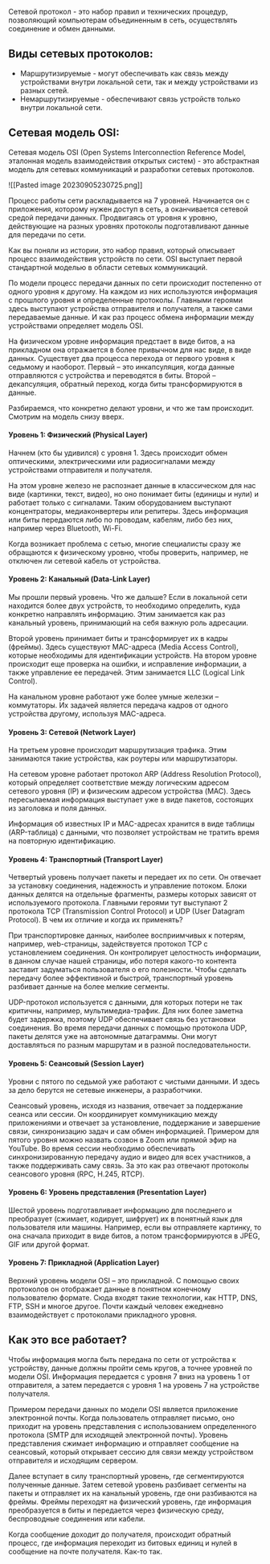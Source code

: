 Сетевой протокол - это набор правил и технических процедур, позволяющий компьютерам объединенным в сеть, осуществлять соединение и обмен данными.

## Виды сетевых протоколов:

- Маршрутизируемые - могут обеспечивать как связь между устройствами внутри локальной сети, так и между устройствами из разных сетей.
- Немаршрутизируемые - обеспечивают связь устройств только внутри локальной сети.

## Сетевая модель OSI:

Сетевая модель OSI (Open Systems Interconnection Reference Model, эталонная модель взаимодействия открытых систем) - это абстрактная модель для сетевых коммуникаций и разработки сетевых протоколов.

![[Pasted image 20230905230725.png]]

Процесс работы сети раскладывается на 7 уровней. Начинается он с приложения, которому нужен доступ в сеть, а оканчивается сетевой средой передачи данных. Продвигаясь от уровня к уровню, действующие на разных уровнях протоколы подготавливают данные для передачи по сети.

Как вы поняли из истории, это набор правил, который описывает процесс взаимодействия устройств по сети. OSI выступает первой стандартной моделью в области сетевых коммуникаций.

По модели процесс передачи данных по сети происходит постепенно от одного уровня к другому. На каждом из них используются информация с прошлого уровня и определенные протоколы. Главными героями здесь выступают устройства отправителя и получателя, а также сами передаваемые данные. И как раз процесс обмена информации между устройствами определяет модель OSI.

На физическом уровне информация предстает в виде битов, а на прикладном она отражается в более привычном для нас виде, в виде данных. Существует два процесса перехода от первого уровня к седьмому и наоборот. Первый – это инкапсуляция, когда данные отправляются с устройства и переводятся в биты. Второй – декапсуляция, обратный переход, когда биты трансформируются в данные.

Разбираемся, что конкретно делают уровни, и что же там происходит. Смотрим на модель снизу вверх.

#### Уровень 1: Физический (Physical Layer)

Начнем (кто бы удивился) с уровня 1. Здесь происходит обмен оптическими, электрическими или радиосигналами между устройствами отправителя и получателя. 

На этом уровне железо не распознает данные в классическом для нас виде (картинки, текст, видео), но оно понимает биты (единицы и нули) и работает только с сигналами. Таким оборудованием выступают концентраторы, медиаконвертеры или репитеры. Здесь информация или биты передаются либо по проводам, кабелям, либо без них, например через Bluetooth, Wi-Fi. 

Когда возникает проблема с сетью, многие специалисты сразу же обращаются к физическому уровню, чтобы проверить, например, не отключен ли сетевой кабель от устройства.

#### Уровень 2: Канальный (Data-Link Layer)

Мы прошли первый уровень. Что же дальше? Если в локальной сети находится более двух устройств, то необходимо определить, куда конкретно направлять информацию. Этим занимается как раз канальный уровень, принимающий на себя важную роль адресации. 

Второй уровень принимает биты и трансформирует их в кадры (фреймы). Здесь существуют MAC-адреса (Media Access Control), которые необходимы для идентификации устройств. На втором уровне происходит еще проверка на ошибки, и исправление информации, а также управление ее передачей. Этим занимается LLC (Logical Link Control).

На канальном уровне работают уже более умные железки – коммутаторы. Их задачей является передача кадров от одного устройства другому, используя MAC-адреса.

#### Уровень 3: Сетевой  (Network Layer)

На третьем уровне происходит маршрутизация трафика. Этим занимаются такие устройства, как роутеры или маршрутизаторы. 

На сетевом уровне работает протокол ARP (Address Resolution Protocol), который определяет соответствие между логическим адресом сетевого уровня (IP) и физическим адресом устройства (MAC). Здесь пересылаемая информация выступает уже в виде пакетов, состоящих из заголовка и поля данных.

Информация об известных IP и MAC-адресах хранится в виде таблицы (ARP-таблица) с данными, что позволяет устройствам не тратить время на повторную идентификацию. 

#### Уровень 4: Транспортный (Transport Layer)

Четвертый уровень получает пакеты и передает их по сети. Он отвечает за установку соединения, надежность и управление потоком. Блоки данных делятся на отдельные фрагменты, размеры которых зависят от используемого протокола. Главными героями тут выступают 2 протокола TCP (Transmission Control Protocol) и UDP (User Datagram Protocol). В чем их отличие и когда их применять?

При транспортировке данных, наиболее восприимчивых к потерям, например, web-страницы, задействуется протокол TCP с установлением соединения. Он контролирует целостность информации, в данном случае нашей страницы, ибо потеря какого-то контента заставит задуматься пользователя о его полезности. Чтобы сделать передачу более эффективной и быстрой, транспортный уровень разбивает данные на более мелкие сегменты.

UDP-протокол используется с данными, для которых потери не так критичны, например, мультимедиа-трафик. Для них более заметна будет задержка, поэтому UDP обеспечивает связь без установки соединения. Во время передачи данных с помощью протокола UDP, пакеты делятся уже на автономные датаграммы. Они могут доставляться по разным маршрутам и в разной последовательности.

#### Уровень 5: Сеансовый (Session Layer)

Уровни с пятого по седьмой уже работают с чистыми данными. И здесь за дело берутся не сетевые инженеры, а разработчики.

Сеансовый уровень, исходя из названия, отвечает за поддержание сеанса или сессии. Он координирует коммуникацию между приложениями и отвечает за установление, поддержание и завершение связи, синхронизацию задач и сам обмен информацией. Примером для пятого уровня можно назвать созвон в Zoom или прямой эфир на YouTube. Во время сессии необходимо обеспечивать синхронизированную передачу аудио и видео для всех участников, а также поддерживать саму связь. За это как раз отвечают протоколы сеансового уровня (RPC, H.245, RTCP).

#### Уровень 6: Уровень представления (Presentation Layer)

Шестой уровень подготавливает информацию для последнего и преобразует (сжимает, кодирует, шифрует) их в понятный язык для пользователя или машины. Например, если вы отправляете картинку, то она сначала приходит в виде битов, а потом трансформируются в JPEG, GIF или другой формат.

#### Уровень 7: Прикладной (Application Layer)

Верхний уровень модели OSI – это прикладной. С помощью своих протоколов он отображает данные в понятном конечному пользователю формате. Сюда входят такие технологии, как HTTP, DNS, FTP, SSH и многое другое. Почти каждый человек ежедневно взаимодействует с протоколами прикладного уровня.


## Как это все работает?

Чтобы информация могла быть передана по сети от устройства к устройству, данные должны пройти семь кругов, а точнее уровней по модели OSI. Информация передается с уровня 7 вниз на уровень 1 от отправителя, а затем передается с уровня 1 на уровень 7 на устройстве получателя. 

Примером передачи данных по модели OSI является приложение электронной почты. Когда пользователь отправляет письмо, оно приходит на уровень представления с использованием определенного протокола (SMTP для исходящей электронной почты). Уровень представления сжимает информацию и отправляет сообщение на сеансовый, который открывает сессию для связи между устройством отправителя и исходящим сервером.

Далее вступает в силу транспортный уровень, где сегментируются полученные данные. Затем сетевой уровень разбивает сегменты на пакеты и отправляет их на канальный уровень, где они разбиваются на фреймы. Фреймы переходят на физический уровень, где информация преобразуется в биты и передается через физическую среду, ​​беспроводные соединения или кабели.

Когда сообщение доходит до получателя, происходит обратный процесс, где информация переходит из битовых единиц и нулей в сообщение на почте получателя. Как-то так.